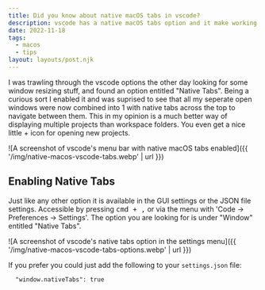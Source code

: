 ```yaml
---
title: Did you know about native macOS tabs in vscode?
description: vscode has a native macOS tabs option and it make working with multiple projects a breeze.
date: 2022-11-18
tags:
  - macos
  - tips
layout: layouts/post.njk
---
```


I was trawling through the vscode options the other day looking for some window resizing stuff, and found an option entitled "Native Tabs". Being a curious sort I enabled it and was suprised to see that all my seperate open windows were now combined into 1 with native tabs across the top to navigate between them. This in my opinion is a much better way of displaying multiple projects than workspace folders. You even get a nice little + icon for opening new projects.

![A screenshot of vscode's menu bar with native macOS tabs enabled]({{ '/img/native-macos-vscode-tabs.webp' | url }})

## Enabling Native Tabs
Just like any other option it is available in the GUI settings or the JSON file settings. Accessible by pressing <kbd>cmd + ,</kbd> or via the menu with 'Code -> Preferences -> Settings'. The option you are looking for is under "Window" entitled "Native Tabs".

![A screenshot of vscode's native tabs option in the settings menu]({{ '/img/native-macos-vscode-tabs-options.webp' | url }})

If you prefer you could just add the following to your `settings.json` file:
```
  "window.nativeTabs": true
```